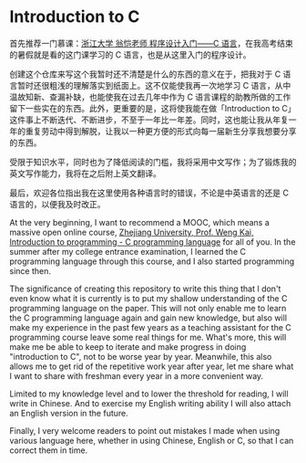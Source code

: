 # Introduction to C

首先推荐一门慕课：[浙江大学 翁恺老师 程序设计入门——C 语言](http://www.icourse163.org/course/ZJU-199001?tid=235001)，在我高考结束的暑假就是看的这门课学习的 C 语言，也是从这里入门的程序设计。

创建这个仓库来写这个我暂时还不清楚是什么的东西的意义在于，把我对于 C 语言暂时还很粗浅的理解落实到纸面上。这不仅能使我再一次地学习 C 语言，从中温故知新、查漏补缺，也能使我在过去几年中作为 C 语言课程的助教所做的工作留下一些实在的东西。此外，更重要的是，这将使我能在做「Introduction to C」这件事上不断迭代、不断进步，不至于一年比一年差。同时，这也能让我从年复一年的重复劳动中得到解脱，让我以一种更方便的形式向每一届新生分享我想要分享的东西。

受限于知识水平，同时也为了降低阅读的门槛，我将采用中文写作；为了锻炼我的英文写作能力，我将在之后附上英文翻译。

最后，欢迎各位指出我在这里使用各种语言时的错误，不论是中英语言的还是 C 语言的，以便我及时改正。

At the very beginning, I want to recommend a MOOC, which means a massive open online course, [Zhejiang University, Prof. Weng Kai, Introduction to programming - C programming language](http://www.icourse163.org/course/ZJU-199001?tid=235001) for all of you. In the summer after my college entrance examination, I learned the C programming language through this course, and I also started programming since then.

The significance of creating this repository to write this thing that I don't even know what it is currently is to put my shallow understanding of the C programming language on the paper. This will not only enable me to learn the C programming language again and gain new knowledge, but also will make my experience in the past few years as a teaching assistant for the C programming course leave some real things for me. What's more, this will make me be able to keep to iterate and make progress in doing "introduction to C", not to be worse year by year. Meanwhile, this also allows me to get rid of the repetitive work year after year, let me share what I want to share with freshman every year in a more convenient way.

Limited to my knowledge level and to lower the threshold for reading, I will write in Chinese. And to exercise my English writing ability I will also attach an English version in the future.

Finally, I very welcome readers to point out mistakes I made when using various language here, whether in using Chinese, English or C, so that I can correct them in time.

